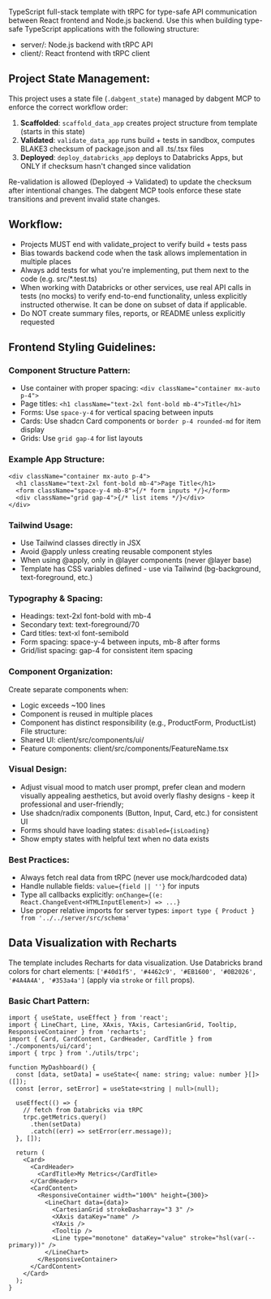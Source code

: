 TypeScript full-stack template with tRPC for type-safe API communication between React frontend and Node.js backend. Use this when building type-safe TypeScript applications with the following structure:
- server/: Node.js backend with tRPC API
- client/: React frontend with tRPC client

## Project State Management:
This project uses a state file (`.dabgent_state`) managed by dabgent MCP to enforce the correct workflow order:
1. **Scaffolded**: `scaffold_data_app` creates project structure from template (starts in this state)
2. **Validated**: `validate_data_app` runs build + tests in sandbox, computes BLAKE3 checksum of package.json and all .ts/.tsx files
3. **Deployed**: `deploy_databricks_app` deploys to Databricks Apps, but ONLY if checksum hasn't changed since validation

Re-validation is allowed (Deployed → Validated) to update the checksum after intentional changes. The dabgent MCP tools enforce these state transitions and prevent invalid state changes.

## Workflow:
- Projects MUST end with validate_project to verify build + tests pass
- Bias towards backend code when the task allows implementation in multiple places
- Always add tests for what you're implementing, put them next to the code (e.g. src/*.test.ts)
- When working with Databricks or other services, use real API calls in tests (no mocks) to verify end-to-end functionality, unless explicitly instructed otherwise. It can be done on subset of data if applicable.
- Do NOT create summary files, reports, or README unless explicitly requested

## Frontend Styling Guidelines:

### Component Structure Pattern:
- Use container with proper spacing: `<div className="container mx-auto p-4">`
- Page titles: `<h1 className="text-2xl font-bold mb-4">Title</h1>`
- Forms: Use `space-y-4` for vertical spacing between inputs
- Cards: Use shadcn Card components or `border p-4 rounded-md` for item display
- Grids: Use `grid gap-4` for list layouts

### Example App Structure:
```tsx
<div className="container mx-auto p-4">
  <h1 className="text-2xl font-bold mb-4">Page Title</h1>
  <form className="space-y-4 mb-8">{/* form inputs */}</form>
  <div className="grid gap-4">{/* list items */}</div>
</div>
```

### Tailwind Usage:
- Use Tailwind classes directly in JSX
- Avoid @apply unless creating reusable component styles
- When using @apply, only in @layer components (never @layer base)
- Template has CSS variables defined - use via Tailwind (bg-background, text-foreground, etc.)

### Typography & Spacing:
- Headings: text-2xl font-bold with mb-4
- Secondary text: text-foreground/70
- Card titles: text-xl font-semibold
- Form spacing: space-y-4 between inputs, mb-8 after forms
- Grid/list spacing: gap-4 for consistent item spacing

### Component Organization:
Create separate components when:
- Logic exceeds ~100 lines
- Component is reused in multiple places
- Component has distinct responsibility (e.g., ProductForm, ProductList)
File structure:
- Shared UI: client/src/components/ui/
- Feature components: client/src/components/FeatureName.tsx

### Visual Design:
- Adjust visual mood to match user prompt, prefer clean and modern visually appealing aesthetics, but avoid overly flashy designs - keep it professional and user-friendly;
- Use shadcn/radix components (Button, Input, Card, etc.) for consistent UI
- Forms should have loading states: `disabled={isLoading}`
- Show empty states with helpful text when no data exists

### Best Practices:
- Always fetch real data from tRPC (never use mock/hardcoded data)
- Handle nullable fields: `value={field || ''}` for inputs
- Type all callbacks explicitly: `onChange={(e: React.ChangeEvent<HTMLInputElement>) => ...}`
- Use proper relative imports for server types: `import type { Product } from '../../server/src/schema'`

## Data Visualization with Recharts

The template includes Recharts for data visualization. Use Databricks brand colors for chart elements: `['#40d1f5', '#4462c9', '#EB1600', '#0B2026', '#4A4A4A', '#353a4a']` (apply via `stroke` or `fill` props).

### Basic Chart Pattern:
```tsx
import { useState, useEffect } from 'react';
import { LineChart, Line, XAxis, YAxis, CartesianGrid, Tooltip, ResponsiveContainer } from 'recharts';
import { Card, CardContent, CardHeader, CardTitle } from './components/ui/card';
import { trpc } from './utils/trpc';

function MyDashboard() {
  const [data, setData] = useState<{ name: string; value: number }[]>([]);
  const [error, setError] = useState<string | null>(null);

  useEffect(() => {
    // fetch from Databricks via tRPC
    trpc.getMetrics.query()
      .then(setData)
      .catch((err) => setError(err.message));
  }, []);

  return (
    <Card>
      <CardHeader>
        <CardTitle>My Metrics</CardTitle>
      </CardHeader>
      <CardContent>
        <ResponsiveContainer width="100%" height={300}>
          <LineChart data={data}>
            <CartesianGrid strokeDasharray="3 3" />
            <XAxis dataKey="name" />
            <YAxis />
            <Tooltip />
            <Line type="monotone" dataKey="value" stroke="hsl(var(--primary))" />
          </LineChart>
        </ResponsiveContainer>
      </CardContent>
    </Card>
  );
}
```
